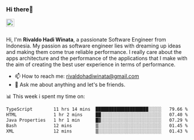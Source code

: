 ### Hi there👋
<a href="https://www.linkedin.com/in/rivaldohadiwinata/">
  <img align="left" alt="Rivaldo's LinkedIN" width="22px" src="https://upload.wikimedia.org/wikipedia/commons/8/81/LinkedIn_icon.svg" />
</a>

<br/>
<br/>

Hi, I'm **Rivaldo Hadi Winata**, a passionate Software Engineer from Indonesia. 
My passion as software engineer lies with dreaming up ideas and making them come true reliable performance. 
I really care about the apps architecture and the performance of the applications that I make with the aim of creating the best user experience in terms of performance.

- 📫 How to reach me: [rivaldohadiwinata@gmail.com](mailto:rivaldohadiwinata@gmail.com)
- 💬 Ask me about anything and let's be friends.

📊 This week i spent my time on:


<!--START_SECTION:waka-->

```txt
TypeScript        11 hrs 14 mins  ████████████████████░░░░░   79.66 %
HTML              1 hr 2 mins     ██░░░░░░░░░░░░░░░░░░░░░░░   07.40 %
Java Properties   1 hr 1 min      █▓░░░░░░░░░░░░░░░░░░░░░░░   07.29 %
Bash              12 mins         ▒░░░░░░░░░░░░░░░░░░░░░░░░   01.45 %
XML               12 mins         ▒░░░░░░░░░░░░░░░░░░░░░░░░   01.43 %
```

<!--END_SECTION:waka-->


<!--- 🔭 I’m currently working on Parnas FMS Project -->

<!--
**rivaldotjioe/rivaldotjioe** is a ✨ _special_ ✨ repository because its `README.md` (this file) appears on your GitHub profile.

Here are some ideas to get you started:

- 🔭 I’m currently working on ...
- 🌱 I’m currently learning ...
- 👯 I’m looking to collaborate on ...
- 🤔 I’m looking for help with ...
- 💬 Ask me about ...
- 📫 How to reach me: ...
- 😄 Pronouns: ...
- ⚡ Fun fact: ...
-->

